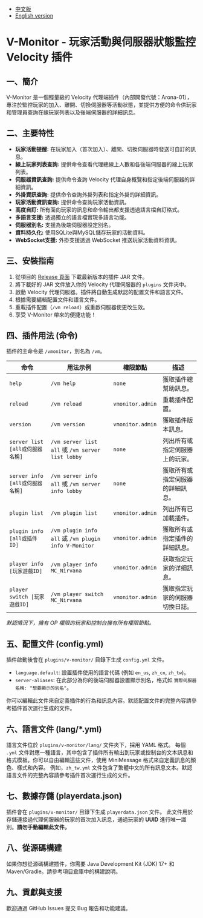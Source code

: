 - [中文版](./README.md)
- [English version](./README_EN.md)

# V-Monitor - 玩家活動與伺服器狀態監控 Velocity 插件

## 一、簡介
V-Monitor 是一個輕量級的 Velocity 代理端插件（內部開發代號：Arona-01），專注於監控玩家的加入、離開、切換伺服器等活動狀態，並提供方便的命令供玩家和管理員查詢在線玩家列表以及後端伺服器的詳細訊息。

## 二、主要特性
- **玩家活動提醒:** 在玩家加入（首次加入）、離開、切換伺服器時發送可自訂的訊息。
- **線上玩家列表查詢:** 提供命令查看代理總線上人數和各後端伺服器的線上玩家列表。
- **伺服器資訊查詢:** 提供命令查詢 Velocity 代理自身概覽和指定後端伺服器的詳細資訊。
- **外掛資訊查詢:** 提供命令查詢外掛列表和指定外掛的詳細資訊。
- **玩家活動資訊查詢:** 提供命令查詢玩家活動資訊。
- **高度自訂:** 所有面向玩家的訊息和命令輸出都支援透過語言檔自訂格式。
- **多語言支援:** 透過獨立的語言檔實現多語言功能。
- **伺服器別名:** 支援為後端伺服器設定別名。
- **資料持久化:** 使用SQLite與MySQL儲存玩家的活動資料。
- **WebSocket支援:** 外掛支援透過 WebSocket 推送玩家活動資料資訊。


## 三、安裝指南
1.  從項目的 [Release 頁面](https://github.com/MC-Nirvana/V-Monitor/releases/latest) 下載最新版本的插件 JAR 文件。
2.  將下載好的 JAR 文件放入你的 Velocity 代理伺服器的 `plugins` 文件夾中。
3.  啟動 Velocity 代理伺服器。插件將自動生成默認的配置文件和語言文件。
4.  根據需要編輯配置文件和語言文件。
5.  重載插件配置（`/vm reload`）或重啟伺服器使更改生效。
6.  享受 V-Monitor 帶來的便捷功能！

## 四、插件用法 (命令)
插件的主命令是 `/vmonitor`，別名為 `/vm`。

| 命令                            | 用法示例                                             | 權限節點         | 描述                             |
|---------------------------------|------------------------------------------------------|------------------|----------------------------------|
| `help`                          | `/vm help`                                           | `none`           | 獲取插件總幫助訊息。             |
| `reload`                        | `/vm reload`                                         | `vmonitor.admin` | 重載插件配置。                   |
| `version`                       | `/vm version`                                        | `vmonitor.admin` | 獲取插件版本訊息。               |
| `server list [all或伺服器名稱]` | `/vm server list all` 或 `/vm server list lobby`     | `none`           | 列出所有或指定伺服器上的玩家。   |
| `server info [all或伺服器名稱]` | `/vm server info all` 或 `/vm server info lobby`     | `none`           | 獲取所有或指定伺服器的詳細訊息。 |
| `plugin list`                   | `/vm plugin list`                                    | `vmonitor.admin` | 列出所有已加載插件。             |
| `plugin info [all或插件ID]`     | `/vm plugin info all` 或 `/vm plugin info V-Monitor` | `vmonitor.admin` | 獲取所有或指定插件的詳細訊息。   |
| `player info [玩家遊戲ID]`      | `/vm player info MC_Nirvana`                         | `vmonitor.admin` | 获取指定玩家的详细訊息。         |
| `player switch [玩家遊戲ID]`    | `/vm player switch MC_Nirvana`                       | `vmonitor.admin` | 獲取指定玩家的伺服器切換日誌。   |

*默認情況下，擁有 OP 權限的玩家和控制台擁有所有權限節點。*

## 五、配置文件 (config.yml)
插件啟動後會在 `plugins/v-monitor/` 目錄下生成 `config.yml` 文件。

- `language.default`: 設置插件使用的語言代碼 (例如 `en_us`, `zh_cn`, `zh_tw`)。
- `server-aliases`: 在此部分為你的後端伺服器設置顯示別名，格式如 `實際伺服器名稱: "想要顯示的別名"`。

你可以編輯此文件來自定義插件的行為和訊息內容。默認配置文件的完整內容請參考插件首次運行生成的文件。

## 六、語言文件 (lang/*.yml)
語言文件位於 `plugins/v-monitor/lang/` 文件夾下，採用 YAML 格式。
每個 `.yml` 文件對應一種語言，其中包含了插件所有輸出到玩家或控制台的文本訊息和格式模板。你可以自由編輯這些文件，使用 MiniMessage 格式來自定義訊息的顏色、樣式和內容。
例如，`zh_tw.yml` 文件包含了繁體中文的所有訊息文本。默認語言文件的完整內容請參考插件首次運行生成的文件。

## 七、數據存儲 (playerdata.json)
插件會在 `plugins/v-monitor/` 目錄下生成 `playerdata.json` 文件。
此文件用於存儲連接過代理伺服器的玩家的首次加入訊息，通過玩家的 **UUID** 進行唯一識別。**請勿手動編輯此文件。**

## 八、從源碼構建
如果你想從源碼構建插件，你需要 Java Development Kit (JDK) 17+ 和 Maven/Gradle。請參考項目倉庫中的構建說明。

## 九、貢獻與支援
歡迎通過 GitHub Issues 提交 Bug 報告和功能建議。